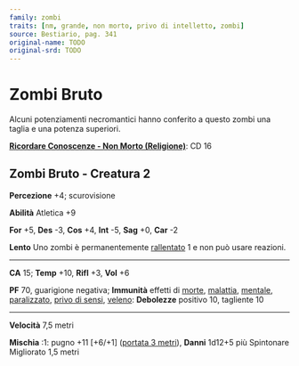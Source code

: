 ```yaml
---
family: zombi
traits: [nm, grande, non morto, privo di intelletto, zombi]
source: Bestiario, pag. 341
original-name: TODO
original-srd: TODO
---
```


# Zombi Bruto

Alcuni potenziamenti necromantici hanno conferito a questo zombi una taglia e
una potenza superiori.

**[Ricordare Conoscenze - Non Morto (Religione)](/azioni/ricordare-conoscenze)**:
CD 16

## Zombi Bruto - Creatura 2

**Percezione** +4; scurovisione

**Abilità** Atletica +9

**For** +5, **Des** -3, **Cos** +4, **Int** -5, **Sag** +0, **Car** -2

**Lento** Uno zombi è permanentemente [rallentato](/condizioni/rallentato) 1 e
non può usare reazioni.

---

**CA** 15; **Temp** +10, **Rifl** +3, **Vol** +6

**PF** 70, guarigione negativa; **Immunità** effetti di [morte](/tratti/morte),
[malattia](/tratti/malattia), [mentale](/tratti/mentale),
[paralizzato](/condizioni/paralizzato),
[privo di sensi](/condizioni/privo-di-sensi), [veleno](/tratti/veleno):
**Debolezze** positivo 10, tagliente 10

---

**Velocità** 7,5 metri

**Mischia** :1: pugno +11 \[+6/+1] ([portata 3 metri](/tratti/portata)),
**Danni** 1d12+5 più Spintonare Migliorato 1,5 metri

